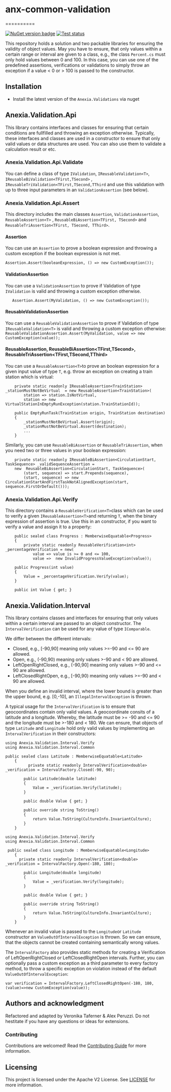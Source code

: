 # anx-common-validation
==========

[![](https://img.shields.io/nuget/v/Anexia.Validations "NuGet version badge")](https://www.nuget.org/packages/Anexia.Validations)
[![](https://github.com/anexia/dotnetcore-validations/actions/workflows/test.yml/badge.svg?branch=main "Test status")](https://github.com/anexia/dotnetcore-validations/actions/workflows/test.yml)

This repository holds a solution and two packable libraries for ensuring the validity of object values. May you have to
ensure, that only values within a certain range or interval are given to a class, e.g., the class `Percent.cs` must only
hold values between 0 and 100. In this case, you can use one of the predefined assertions, verifications or validations
to simply throw an exception if a value < 0 or > 100 is passed to the constructor.

## Installation

- Install the latest version of the `Anexia.Validations` via nuget

## Anexia.Validation.Api

This library contains interfaces and classes for ensuring that certain conditions are fullfilled and throwing an
exception otherwise. Typically, these interfaces and classes are used in a constructor to ensure that only valid values
or data structures are used. You can also use them to validate a calculation result or etc.

### Anexia.Validation.Api.Validate

You can define a class of type `IValidation`, `IReusableValidation<T>`, `IReusableBiValidation<TFirst,TSecond>`
, `IReusableTriValidation<TFirst,TSecond,TThird` and use this validation with up to three input parameters in
an `ValidationAssertion` (see below).

### Anexia.Validation.Api.Assert

This directory includes the main classes `Assertion`, `ValidationAssertion`, `ReusableAssertion<T>`
, `ReusableBiAssertion<TFirst, TSecond>` and `ReusableTriAssertion<TFirst, TSecond, TThird>`.

#### Assertion

You can use an `Assertion` to prove a boolean expression and throwing a custom exception if the boolean expression is
not met.

```
Assertion.Assert(booleanExpression, () => new CustomException());
```

#### ValidationAssertion

You can use a `ValidationAssertion` to prove if Validation of type `IValidation` is valid and throwing a custom
exception otherwise.

 ``` 
    Assertion.Assert(MyValidation, () => new CustomException());
``` 

#### ReusableValidationAssertion<T>

You can use a `ReusableValidationAssertion` to prove if Validation of type `IReusableValidation<T>` is valid and
throwing a custom exception
otherwise: `ReusableValidationAssertion.Assert(MyValidation, value => new CustomException(value));`

#### ReusableAssertion<T>, ReusableBiAssertion<TFirst,TSecond>, ReusableTriAssertion<TFirst,TSecond,TThird>

You can use a `ReusableAssertion<T>`to prove an boolean expression for a given input value of type `T`, e.g. throw an
exception on creating a train station which is virtual:

``` 
    private static readonly IReusableAssertion<TrainStation> _stationMustNotBeVirtual  = new ReusableAssertion<TrainStation>(
        station => station.IsNotVirtual,
        station => new VirtualStationInEmptyRunException(station.TrainStationId));

    public EmptyRunTask(TrainStation origin, TrainStation destination)
    {
        _stationMustNotBeVirtual.Assert(origin);
        _stationMustNotBeVirtual.Assert(destination);
        ...
    }
```

Similarly, you can use `ReusableBiAssertion` or `ReusableTriAssertion`, when you need two or three values in your
boolean expression:

```
    private static readonly IReusableBiAssertion<CirculationStart, TaskSequence> _validSequenceAssertion = 
    new  ReusableBiAssertion<CirculationStart, TaskSequence>(
        (start, sequence) => start.Prepends(sequence),
        (start, sequence) => new CirculationStartAndFirstTaskNotAlignedException(start, sequence.FirstOrDefault()));
```

### Anexia.Validation.Api.Verify

This directory contains a `ReusableVerification<T>`class which can be used to verify a given `IReusableAssertion<T>`and
returning `T`, when the binary expression of assertion is true. Use this in an constructor, if you want to verify a
value and assign it to a property:

```
    public sealed class Progress : MemberwiseEquatable<Progress>
    {
        private static readonly ReusableVerification<int> _percentageVerification = new(
            value => value is >= 0 and <= 100,
            value =>  new InvalidProgressValueException(value));

    public Progress(int value)
    {
        Value = _percentageVerification.Verify(value);
    }

    public int Value { get; }
```

## Anexia.Validation.Interval

This library contains classes and interfaces for ensuring that only values within a certain interval are passed to an
object constructor. The `IntervalVerification` can be used for any value of type `IComparable`.

We differ between the different intervals:

- Closed, e.g., [-90,90] meaning only values >=-90 and <= 90 are allowed.
- Open, e.g., (-90,90) meaning only values >-90 and < 90 are allowed.
- LeftOpenRightClosed, e.g., (-90,90] meaning only values >-90 and <= 90 are allowed.
- LeftClosedRightOpen, e.g., [-90,90) meaning only values >=-90 and < 90 are allowed.

When you define an invalid interval, where the lower bound is greater than the upper bound, e.g. [0,-10],
an `IllegalIntervalException` is thrown.

A typical usage for the `IntervalVerification` is to ensure that geocoordinates contain only valid values. A
geocoordinate consits of a latitude and a longitude. Whereby, the latitude must be >= -90 and <= 90 and the longitude
must be >-180 and < 180. We can ensure, that objects of type `Latitude` and `Longitude` hold only valid values by
implementing an `IntervalVerification` in their constructors:

```
using Anexia.Validation.Interval.Verify
using Anexia.Validation.Interval.Common

public sealed class Latitude : MemberwiseEquatable<Latitude>
    {
          private static readonly IntervalVerification<double> _verification = IntervalFactory.Closed(-90, 90);

        public Latitude(double latitude)
        {
            Value = _verification.Verify(latitude);
        }

        public double Value { get; }

        public override string ToString()
        {
            return Value.ToString(CultureInfo.InvariantCulture);
        }
    }
```

```
using Anexia.Validation.Interval.Verify
using Anexia.Validation.Interval.Common

 public sealed class Longitude : MemberwiseEquatable<Longitude>
    {
      private static readonly IntervalVerification<double> _verification = IntervalFactory.Open(-180, 180);

        public Longitude(double longitude)
        {
            Value = _verification.Verify(longitude);
        }

        public double Value { get; }

        public override string ToString()
        {
            return Value.ToString(CultureInfo.InvariantCulture);
        }
    }
```

Whenever an invalid value is passed to the `Longitude`or `Latitude` constructor an `ValueOutOfIntervalException` is
thrown. So we can ensure, that the objects cannot be created containing semantically wrong values.

The `IntervalFactory` also provides static methods for creating a Verification of LeftOpenRightClosed or
LeftClosedRightOpen intervals. Further, you can optionally pass a custom exception as a third parameter to every factory
method, to throw a specific exception on violation instead of the default `ValueOutOfIntervalException`:

```
var verification = IntervalFactory.LeftClosedRightOpen(-180, 180,(value)=>new CustomException(value));
```

## Authors and acknowledgment

Refactored and adapted by Veronika Taferner & Alex Peruzzi. Do not hestitate if you have any
questions or ideas for extensions.

### Contributing

Contributions are welcomed! Read the [Contributing Guide](CONTRIBUTING.md) for more information.

## Licensing

This project is licensed under the Apache V2 License. See [LICENSE](LICENSE) for more information.
